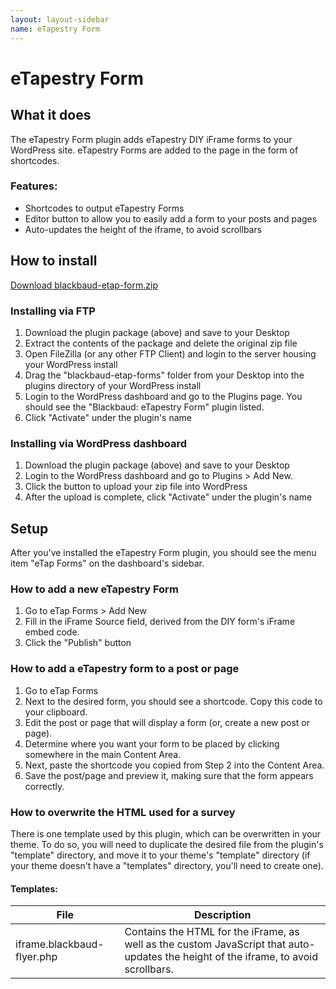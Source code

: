 ```yaml
---
layout: layout-sidebar
name: eTapestry Form
---
```


# eTapestry Form

## What it does

The eTapestry Form plugin adds eTapestry DIY iFrame forms to your WordPress site. eTapestry Forms are added to the page in the form of shortcodes.

<h3>Features:</h3>

- Shortcodes to output eTapestry Forms
- Editor button to allow you to easily add a form to your posts and pages
- Auto-updates the height of the iframe, to avoid scrollbars

## How to install

<a href="#" target="_blank" class="btn btn-primary">Download blackbaud-etap-form.zip</a>

### Installing via FTP

1. Download the plugin package (above) and save to your Desktop
1. Extract the contents of the package and delete the original zip file
1. Open FileZilla (or any other FTP Client) and login to the server housing your WordPress install
1. Drag the "blackbaud-etap-forms" folder from your Desktop into the plugins directory of your WordPress install
1. Login to the WordPress dashboard and go to the Plugins page. You should see the "Blackbaud: eTapestry Form" plugin listed.
1. Click "Activate" under the plugin's name

### Installing via WordPress dashboard

1. Download the plugin package (above) and save to your Desktop
1. Login to the WordPress dashboard and go to Plugins > Add New. 
1. Click the button to upload your zip file into WordPress
1. After the upload is complete, click "Activate" under the plugin's name

## Setup

After you've installed the eTapestry Form plugin, you should see the menu item "eTap Forms" on the dashboard's sidebar.

### How to add a new eTapestry Form

1. Go to eTap Forms > Add New
1. Fill in the iFrame Source field, derived from the DIY form's iFrame embed code.
1. Click the "Publish" button

### How to add a eTapestry form to a post or page

1. Go to eTap Forms
1. Next to the desired form, you should see a shortcode. Copy this code to your clipboard.
1. Edit the post or page that will display a form (or, create a new post or page).
1. Determine where you want your form to be placed by clicking somewhere in the main Content Area.
1. Next, paste the shortcode you copied from Step 2 into the Content Area.
1. Save the post/page and preview it, making sure that the form appears correctly.

### How to overwrite the HTML used for a survey

There is one template used by this plugin, which can be overwritten in your theme. To do so, you will need to duplicate the desired file from the plugin's "template" directory, and move it to your theme's "template" directory (if your theme doesn't have a "templates" directory, you'll need to create one).

#### Templates:

<div class="table-responsive">
	<table class="table table-parameters">
	    <thead>
	        <tr>
	            <th>File</th>
	            <th>Description</th>
	        </tr>
	    </thead>
	    <tbody>
			<tr>
				<td class="file">iframe.blackbaud-flyer.php</td>
				<td>Contains the HTML for the iFrame, as well as the custom JavaScript that auto-updates the height of the iframe, to avoid scrollbars.</td>
			</tr>
		</tbody>
	</table>
</div>

